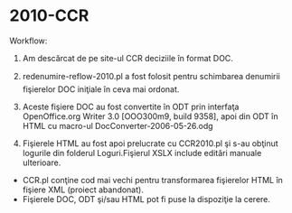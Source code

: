 2010-CCR
========
Workflow:
1. Am descărcat de pe site-ul CCR deciziile în format DOC.

2. redenumire-reflow-2010.pl a fost folosit pentru schimbarea denumirii fişierelor DOC iniţiale în ceva mai ordonat.

3. Aceste fişiere DOC au fost convertite în ODT prin interfaţa OpenOffice.org Writer 3.0 [OOO300m9, build 9358], apoi din ODT în HTML cu macro-ul DocConverter-2006-05-26.odg

4. Fişierele HTML au fost apoi prelucrate cu CCR2010.pl şi s-au obţinut logurile din folderul Loguri.Fişierul XSLX include editări manuale ulterioare.

* CCR.pl conţine cod mai vechi pentru transformarea fişierelor HTML în fişiere XML (proiect abandonat).
* Fişierele DOC, ODT şi/sau HTML pot fi puse la dispoziţie la cerere.
